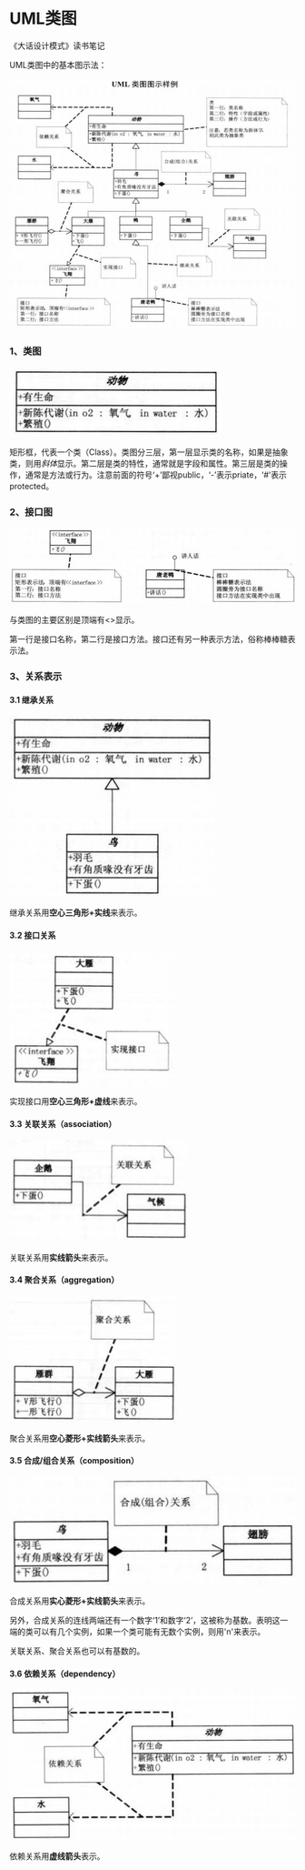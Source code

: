 UML类图
==================================================

《大话设计模式》读书笔记

UML类图中的基本图示法：

![image](https://raw.githubusercontent.com/addcn/ideas/master/statics/upload/patterns/uml-exmaple.jpg)


### 1、类图

![image](https://raw.githubusercontent.com/addcn/ideas/master/statics/upload/patterns/uml-exmaple-class.jpg)

矩形框，代表一个类（Class）。类图分三层，第一层显示类的名称，如果是抽象类，则用*斜体*显示。第二层是类的特性，通常就是字段和属性。第三层是类的操作，通常是方法或行为。注意前面的符号‘+’鄙视public，‘-’表示priate，‘#’表示protected。

### 2、接口图

![image](https://raw.githubusercontent.com/addcn/ideas/master/statics/upload/patterns/uml-exmaple-interface.jpg)

与类图的主要区别是顶端有<<interface>>显示。

第一行是接口名称，第二行是接口方法。接口还有另一种表示方法，俗称棒棒糖表示法。


### 3、关系表示

#### 3.1 继承关系

![image](https://raw.githubusercontent.com/addcn/ideas/master/statics/upload/patterns/uml-exmaple-rel-inherit.jpg)

继承关系用**空心三角形+实线**来表示。


#### 3.2 接口关系

![image](https://raw.githubusercontent.com/addcn/ideas/master/statics/upload/patterns/uml-exmaple-rel-interface.jpg)

实现接口用**空心三角形+虚线**来表示。


#### 3.3 关联关系（association）

![image](https://raw.githubusercontent.com/addcn/ideas/master/statics/upload/patterns/uml-exmaple-rel-association.jpg)

关联关系用**实线箭头**来表示。




#### 3.4 聚合关系（aggregation）

![image](https://raw.githubusercontent.com/addcn/ideas/master/statics/upload/patterns/uml-exmaple-rel-aggregation.jpg)

聚合关系用**空心菱形+实线箭头**来表示。


#### 3.5 合成/组合关系（composition）

![image](https://raw.githubusercontent.com/addcn/ideas/master/statics/upload/patterns/uml-exmaple-rel-composition.jpg)

合成关系用**实心菱形+实线箭头**来表示。

另外，合成关系的连线两端还有一个数字‘1’和数字‘2’，这被称为基数。表明这一端的类可以有几个实例，如果一个类可能有无数个实例，则用'n'来表示。

关联关系、聚合关系也可以有基数的。


#### 3.6 依赖关系（dependency）

![image](https://raw.githubusercontent.com/addcn/ideas/master/statics/upload/patterns/uml-exmaple-rel-dependency.jpg)

依赖关系用**虚线箭头**表示。

